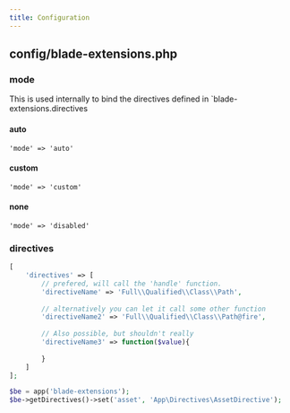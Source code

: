 ```yaml
---
title: Configuration
---
```


## config/blade-extensions.php
### mode
This is used internally to bind the directives defined in `blade-extensions.directives 
#### auto
`'mode' => 'auto'`
#### custom
`'mode' => 'custom'`
#### none
`'mode' => 'disabled'`


### directives
```php
[                                                                                                                                                                                                                                            
    'directives' => [
        // prefered, will call the 'handle' function. 
        'directiveName' => 'Full\\Qualified\\Class\\Path',
        
        // alternatively you can let it call some other function
        'directiveName2' => 'Full\\Qualified\\Class\\Path@fire',
        
        // Also possible, but shouldn't really 
        'directiveName3' => function($value){
    
        }
    ]
];
```


```php
$be = app('blade-extensions');
$be->getDirectives()->set('asset', 'App\Directives\AssetDirective');
```
